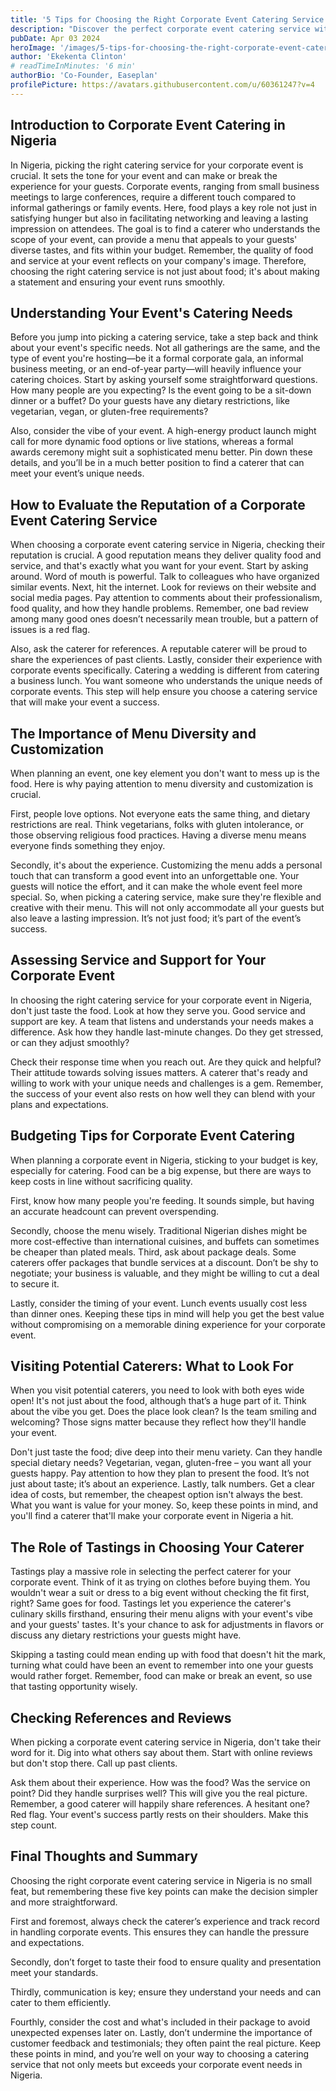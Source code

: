 ```yaml
---
title: '5 Tips for Choosing the Right Corporate Event Catering Service in Nigeria'
description: "Discover the perfect corporate event catering service with our 5 essential tips for a successful event in Nigeria."
pubDate: Apr 03 2024
heroImage: '/images/5-tips-for-choosing-the-right-corporate-event-catering-service-in-nigeria.png'
author: 'Ekekenta Clinton'
# readTimeInMinutes: '6 min'
authorBio: 'Co-Founder, Easeplan'
profilePicture: https://avatars.githubusercontent.com/u/60361247?v=4
---
```


## Introduction to Corporate Event Catering in Nigeria
In Nigeria, picking the right catering service for your corporate event is crucial. It sets the tone for your event and can make or break the experience for your guests. Corporate events, ranging from small business meetings to large conferences, require a different touch compared to informal gatherings or family events. Here, food plays a key role not just in satisfying hunger but also in facilitating networking and leaving a lasting impression on attendees. The goal is to find a caterer who understands the scope of your event, can provide a menu that appeals to your guests' diverse tastes, and fits within your budget. Remember, the quality of food and service at your event reflects on your company's image. Therefore, choosing the right catering service is not just about food; it's about making a statement and ensuring your event runs smoothly.


## Understanding Your Event's Catering Needs
Before you jump into picking a catering service, take a step back and think about your event's specific needs. Not all gatherings are the same, and the type of event you're hosting—be it a formal corporate gala, an informal business meeting, or an end-of-year party—will heavily influence your catering choices. Start by asking yourself some straightforward questions. How many people are you expecting? Is the event going to be a sit-down dinner or a buffet? Do your guests have any dietary restrictions, like vegetarian, vegan, or gluten-free requirements? 

Also, consider the vibe of your event. 
A high-energy product launch might call for more dynamic food options or live stations, whereas a formal awards ceremony might suit a sophisticated menu better. Pin down these details, and you’ll be in a much better position to find a caterer that can meet your event’s unique needs.

## How to Evaluate the Reputation of a Corporate Event Catering Service
When choosing a corporate event catering service in Nigeria, checking their reputation is crucial. A good reputation means they deliver quality food and service, and that's exactly what you want for your event. Start by asking around. Word of mouth is powerful. Talk to colleagues who have organized similar events. Next, hit the internet. Look for reviews on their website and social media pages. Pay attention to comments about their professionalism, food quality, and how they handle problems. Remember, one bad review among many good ones doesn’t necessarily mean trouble, but a pattern of issues is a red flag. 

Also, ask the caterer for references. A reputable caterer will be proud to share the experiences of past clients. Lastly, consider their experience with corporate events specifically. Catering a wedding is different from catering a business lunch. You want someone who understands the unique needs of corporate events. This step will help ensure you choose a catering service that will make your event a success.
## The Importance of Menu Diversity and Customization
When planning an event, one key element you don't want to mess up is the food. Here is why paying attention to menu diversity and customization is crucial. 

First, people love options. Not everyone eats the same thing, and dietary restrictions are real. Think vegetarians, folks with gluten intolerance, or those observing religious food practices. Having a diverse menu means everyone finds something they enjoy. 

Secondly, it's about the experience. Customizing the menu adds a personal touch that can transform a good event into an unforgettable one. Your guests will notice the effort, and it can make the whole event feel more special. So, when picking a catering service, make sure they're flexible and creative with their menu. This will not only accommodate all your guests but also leave a lasting impression. It’s not just food; it’s part of the event’s success.
## Assessing Service and Support for Your Corporate Event
In choosing the right catering service for your corporate event in Nigeria, don't just taste the food. Look at how they serve you. Good service and support are key. A team that listens and understands your needs makes a difference. Ask how they handle last-minute changes. Do they get stressed, or can they adjust smoothly? 

Check their response time when you reach out. Are they quick and helpful? Their attitude towards solving issues matters. A caterer that's ready and willing to work with your unique needs and challenges is a gem. Remember, the success of your event also rests on how well they can blend with your plans and expectations.

## Budgeting Tips for Corporate Event Catering
When planning a corporate event in Nigeria, sticking to your budget is key, especially for catering. Food can be a big expense, but there are ways to keep costs in line without sacrificing quality. 

First, know how many people you're feeding. It sounds simple, but having an accurate headcount can prevent overspending. 

Secondly, choose the menu wisely. 
Traditional Nigerian dishes might be more cost-effective than international cuisines, and buffets can sometimes be cheaper than plated meals. Third, ask about package deals. Some caterers offer packages that bundle services at a discount. Don’t be shy to negotiate; your business is valuable, and they might be willing to cut a deal to secure it. 

Lastly, consider the timing of your event. Lunch events usually cost less than dinner ones. Keeping these tips in mind will help you get the best value without compromising on a memorable dining experience for your corporate event.

## Visiting Potential Caterers: What to Look For
When you visit potential caterers, you need to look with both eyes wide open! It's not just about the food, although that’s a huge part of it. Think about the vibe you get. Does the place look clean? Is the team smiling and welcoming? Those signs matter because they reflect how they'll handle your event. 

Don't just taste the food; dive deep into their menu variety. Can they handle special dietary needs? Vegetarian, vegan, gluten-free – you want all your guests happy. Pay attention to how they plan to present the food. It’s not just about taste; it’s about an experience. Lastly, talk numbers. Get a clear idea of costs, but remember, the cheapest option isn't always the best. What you want is value for your money. So, keep these points in mind, and you'll find a caterer that'll make your corporate event in Nigeria a hit.

## The Role of Tastings in Choosing Your Caterer
Tastings play a massive role in selecting the perfect caterer for your corporate event. Think of it as trying on clothes before buying them. You wouldn't wear a suit or dress to a big event without checking the fit first, right? Same goes for food. Tastings let you experience the caterer's culinary skills firsthand, ensuring their menu aligns with your event's vibe and your guests' tastes. It's your chance to ask for adjustments in flavors or discuss any dietary restrictions your guests might have. 

Skipping a tasting could mean ending up with food that doesn't hit the mark, turning what could have been an event to remember into one your guests would rather forget. Remember, food can make or break an event, so use that tasting opportunity wisely.

## Checking References and Reviews
When picking a corporate event catering service in Nigeria, don't take their word for it. Dig into what others say about them. Start with online reviews but don't stop there. Call up past clients. 

Ask them about their experience. How was the food? Was the service on point? Did they handle surprises well? This will give you the real picture. Remember, a good caterer will happily share references. A hesitant one? Red flag. Your event's success partly rests on their shoulders. Make this step count.
## Final Thoughts and Summary
Choosing the right corporate event catering service in Nigeria is no small feat, but remembering these five key points can make the decision simpler and more straightforward. 

First and foremost, always check the caterer’s experience and track record in handling corporate events. This ensures they can handle the pressure and expectations. 

Secondly, don’t forget to taste their food to ensure quality and presentation meet your standards. 

Thirdly, communication is key; ensure they understand your needs and can cater to them efficiently. 

Fourthly, consider the cost and what's included in their package to avoid unexpected expenses later on. Lastly, don’t undermine the importance of customer feedback and testimonials; they often paint the real picture. Keep these points in mind, and you’re well on your way to choosing a catering service that not only meets but exceeds your corporate event needs in Nigeria.
